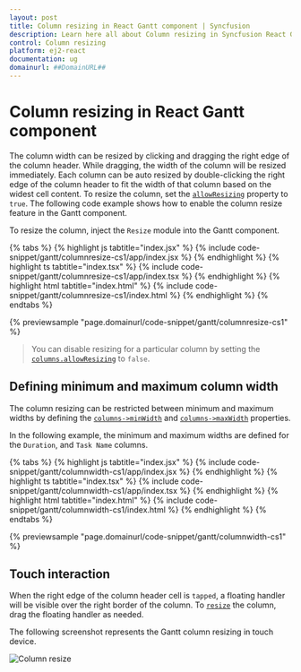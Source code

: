 ```yaml
---
layout: post
title: Column resizing in React Gantt component | Syncfusion
description: Learn here all about Column resizing in Syncfusion React Gantt component of Syncfusion Essential JS 2 and more.
control: Column resizing 
platform: ej2-react
documentation: ug
domainurl: ##DomainURL##
---
```


# Column resizing in React Gantt component

The column width can be resized by clicking and dragging the right edge of the column header. While dragging, the width of the column will be resized immediately. Each column can be auto resized by double-clicking the right edge of the column header to fit the width of that column based on the widest cell content. To resize the column, set the [`allowResizing`](https://ej2.syncfusion.com/react/documentation/api/gantt/#allowresizing) property to `true`. The following code example shows how to enable the column resize feature in the Gantt component.

To resize the column, inject the `Resize` module into the Gantt component.

{% tabs %}
{% highlight js tabtitle="index.jsx" %}
{% include code-snippet/gantt/columnresize-cs1/app/index.jsx %}
{% endhighlight %}
{% highlight ts tabtitle="index.tsx" %}
{% include code-snippet/gantt/columnresize-cs1/app/index.tsx %}
{% endhighlight %}
{% highlight html tabtitle="index.html" %}
{% include code-snippet/gantt/columnresize-cs1/index.html %}
{% endhighlight %}
{% endtabs %}
        
{% previewsample "page.domainurl/code-snippet/gantt/columnresize-cs1" %}

> You can disable resizing for a particular column by setting the [`columns.allowResizing`](https://ej2.syncfusion.com/react/documentation/api/gantt/column/#allowresizing) to `false`.

## Defining minimum and maximum column width

The column resizing can be restricted between minimum and maximum widths by defining the [`columns->minWidth`](https://ej2.syncfusion.com/react/documentation/api/gantt/column/#minwidth) and [`columns->maxWidth`](https://ej2.syncfusion.com/react/documentation/api/gantt/column/#maxwidth) properties.

In the following example, the minimum and maximum widths are defined for the `Duration`, and `Task Name` columns.

{% tabs %}
{% highlight js tabtitle="index.jsx" %}
{% include code-snippet/gantt/columnwidth-cs1/app/index.jsx %}
{% endhighlight %}
{% highlight ts tabtitle="index.tsx" %}
{% include code-snippet/gantt/columnwidth-cs1/app/index.tsx %}
{% endhighlight %}
{% highlight html tabtitle="index.html" %}
{% include code-snippet/gantt/columnwidth-cs1/index.html %}
{% endhighlight %}
{% endtabs %}
        
{% previewsample "page.domainurl/code-snippet/gantt/columnwidth-cs1" %}

## Touch interaction

When the right edge of the column header cell is `tapped`, a floating handler will be visible over the right border of the column. To [`resize`](columns/#column-resizing) the column, drag the floating handler as needed.

The following screenshot represents the Gantt column resizing in touch device.

![Column resize](images/column-resize.png)